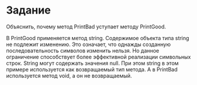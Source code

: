 # Задание #

Объяснить, почему метод PrintBad уступает методу PrintGood.

В PrintGood применяется метод string. Содержимое объекта типа string не подлежит изменению. Это означает, что однажды созданную последовательность символов изменить нельзя. Но данное ограничение способствует более эффективной реализации символьных строк. String могут содержать значения null. При этом string в этом примере используется как возвращаемый тип метода. А в PrintBad используется метод void, а он не возвращаемый.
